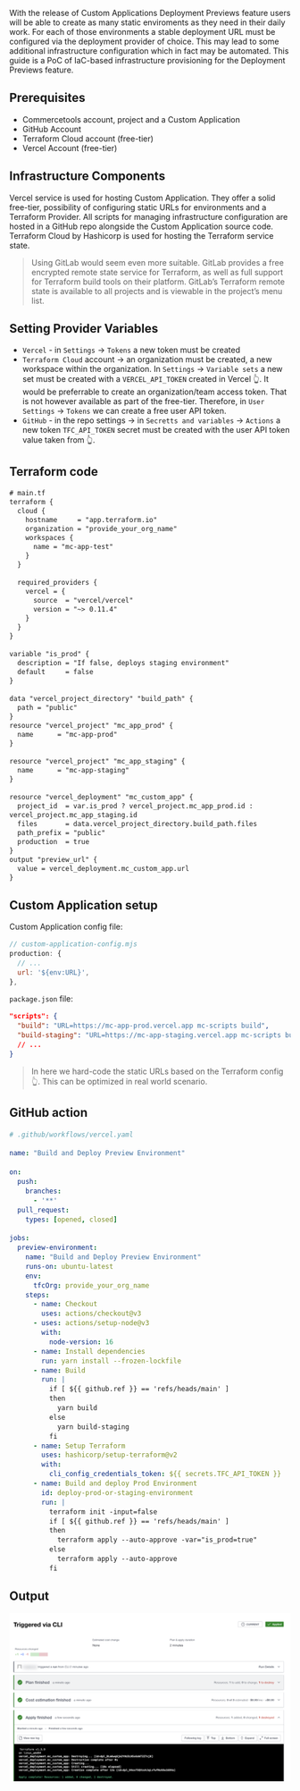 With the release of Custom Applications Deployment Previews feature users will be able to create as many static enviroments as they need in their daily work. For each of those environments a stable deployment URL must be configured via the deployment provider of choice. This may lead to some additional infrastructure configuration which in fact may be automated. This guide is a PoC of   IaC-based infrastructure provisioning for the Deployment Previews feature.

## Prerequisites

- Commercetools account, project and a Custom Application 
- GitHub Account
- Terraform Cloud account (free-tier)
- Vercel Account (free-tier)

## Infrastructure Components

Vercel service is used for hosting Custom Application. They offer a solid free-tier, possibility of configuring static URLs for environments and a Terraform Provider. All scripts for managing infrastructure configuration are hosted in a GitHub repo alongside the Custom Application source code. Terraform Cloud by Hashicorp is used for hosting the Terraform service state.

> Using GitLab would seem even more suitable. GitLab provides a free encrypted remote state service for Terraform, as well as full support for Terraform build tools on their platform. GitLab’s Terraform remote state is available to all projects and is viewable in the project’s menu list.

## Setting Provider Variables

- `Vercel` - in `Settings` -> `Tokens` a new token must be created
- `Terraform Cloud` account -> an organization must be created, a new workspace within the organization. In `Settings` -> `Variable sets` a new set must be created with a `VERCEL_API_TOKEN` created in Vercel 👆. It would be preferrable to create an organization/team access token. That is not however available as part of the free-tier. Therefore, in `User Settings` -> `Tokens` we can create a free user API token.
- `GitHub` - in the repo settings -> in `Secretts and variables` -> `Actions` a new token `TFC_API_TOKEN` secret must be created with the user API token value taken from 👆.

## Terraform code 

```t
# main.tf
terraform {
  cloud {
    hostname     = "app.terraform.io"
    organization = "provide_your_org_name"
    workspaces {
      name = "mc-app-test"
    }
  }

  required_providers {
    vercel = {
      source  = "vercel/vercel"
      version = "~> 0.11.4"
    }
  }
}

variable "is_prod" {
  description = "If false, deploys staging environment"
  default     = false
}

data "vercel_project_directory" "build_path" {
  path = "public"
}
resource "vercel_project" "mc_app_prod" {
  name      = "mc-app-prod"
}

resource "vercel_project" "mc_app_staging" {
  name      = "mc-app-staging"
}

resource "vercel_deployment" "mc_custom_app" {
  project_id  = var.is_prod ? vercel_project.mc_app_prod.id : vercel_project.mc_app_staging.id
  files       = data.vercel_project_directory.build_path.files
  path_prefix = "public"
  production  = true
}
output "preview_url" {
  value = vercel_deployment.mc_custom_app.url
}
```

## Custom Application setup

Custom Application config file:
```js
// custom-application-config.mjs
production: {
  // ...
  url: '${env:URL}',
},
```

`package.json` file:
```json
"scripts": {
  "build": "URL=https://mc-app-prod.vercel.app mc-scripts build",
  "build-staging": "URL=https://mc-app-staging.vercel.app mc-scripts build",
  // ...
}
```
> In here we hard-code the static URLs based on the Terraform config 👆. This can be optimized in real world scenario.

## GitHub action

```yaml
# .github/workflows/vercel.yaml

name: "Build and Deploy Preview Environment"

on:
  push:
    branches:
      - '**'
  pull_request:
    types: [opened, closed]

jobs:
  preview-environment:
    name: "Build and Deploy Preview Environment"
    runs-on: ubuntu-latest
    env:
      tfcOrg: provide_your_org_name
    steps:
      - name: Checkout
        uses: actions/checkout@v3
      - uses: actions/setup-node@v3
        with:
          node-version: 16
      - name: Install dependencies
        run: yarn install --frozen-lockfile
      - name: Build
        run: |
          if [ ${{ github.ref }} == 'refs/heads/main' ] 
          then
            yarn build
          else
            yarn build-staging
          fi
      - name: Setup Terraform
        uses: hashicorp/setup-terraform@v2
        with:
          cli_config_credentials_token: ${{ secrets.TFC_API_TOKEN }}
      - name: Build and deploy Prod Environment
        id: deploy-prod-or-staging-environment
        run: |
          terraform init -input=false
          if [ ${{ github.ref }} == 'refs/heads/main' ] 
          then
            terraform apply --auto-approve -var="is_prod=true"
          else
            terraform apply --auto-approve
          fi
```

## Output

![terraform cloud output](./static/terraform-cloud.png)